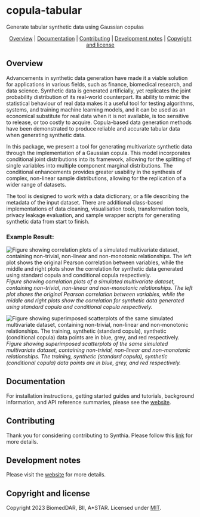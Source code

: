 # copula-tabular
Generate tabular synthetic data using Gaussian copulas

<div align="center">

  [Overview](#overview) | [Documentation](#documentation) | [Contributing](#contributing) | [Development notes](#development-notes) | [Copyright and license](#copyright-and-license)
<!--   
  [Overview](#overview) | [Documentation](#documentation) | [How to cite](#how-to-cite) | [Contributing](#contributing) | [Development notes](#development-notes) | [Copyright and license](#copyright-and-license) | [Acknowledgements](#acknowledgements) -->
</div>

## Overview

Advancements in synthetic data generation have made it a viable solution for applications in various fields, such as finance, biomedical research, and data science. Synthetic data is generated artificially, yet replicates the joint probability distribution of its real-world counterpart. Its ability to mimic the statistical behaviour of real data makes it a useful tool for testing algorithms, systems, and training machine learning models, and it can be used as an economical substitute for real data when it is not available, is too sensitive to release, or too costly to acquire. Copula-based data generation methods have been demonstrated to produce reliable and accurate tabular data when generating synthetic data.

In this package, we present a tool for generating multivariate synthetic data through the implementation of a Gaussian copula. This model incorporates conditional joint distributions into its framework, allowing for the splitting of single variables into multiple component marginal distributions. The conditional enhancements provides greater usability in the synthesis of complex, non-linear sample distributions, allowing for the replication of a wider range of datasets.

The tool is designed to work with a data dictionary, or a file describing the metadata of the input dataset. There are additional class-based implementations of data cleaning, visualisation tools, transformation tools, privacy leakage evaluation, and sample wrapper scripts for generating synthetic data from start to finish.

### Example Result:
![Figure showing correlation plots of a simulated multivariate dataset, containing non-trivial, non-linear and non-monotonic relationships. The left plot shows the original Pearson correlation between variables, while the middle and right plots show the correlation for synthetic data generated using standard copula and conditional copula respectively.](docs/assets/img/tabulaCopula_example_socialdata_correlation_matrix_three.svg)
*Figure showing correlation plots of a simulated multivariate dataset, containing non-trivial, non-linear and non-monotonic relationships. The left plot shows the original Pearson correlation between variables, while the middle and right plots show the correlation for synthetic data generated using standard copula and conditional copula respectively.*

![Figure showing superimposed scatterplots of the same simulated multivariate dataset, containing non-trivial, non-linear and non-monotonic relationships. The training, synthetic (standard copula), synthetic (conditional copula) data points are in blue, grey, and red respectively.](docs/assets/img/tabulaCopula_example_socialdata_scatterplot_lowsampling_six.svg)
*Figure showing superimposed scatterplots of the same simulated multivariate dataset, containing non-trivial, non-linear and non-monotonic relationships. The training, synthetic (standard copula), synthetic (conditional copula) data points are in blue, grey, and red respectively.*


## Documentation
For installation instructions, getting started guides and tutorials, background information, and API reference summaries, please see the 
[website](https://biomeddar.github.io/copula-tabular/).

<!-- ## How to cite -->

## Contributing
Thank you for considering contributing to Synthia. Please follow this [link](https://biomeddar.github.io/copula-tabular/help/contri.html) for more details.

## Development notes
Please visit the [website](https://biomeddar.github.io/copula-tabular/help/developmentNotes.html) for more details.

## Copyright and license
Copyright 2023 BiomedDAR, BII, A*STAR. Licensed under [MIT](https://biomeddar.github.io/copula-tabular/help/copyright.html).

<!-- ## Acknowledgements -->